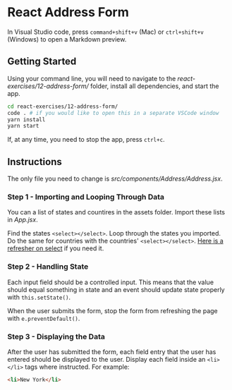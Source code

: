 # React Address Form

In Visual Studio code, press `command+shift+v` (Mac) or `ctrl+shift+v` (Windows) to open a Markdown preview.

## Getting Started

Using your command line, you will need to navigate to the _react-exercises/12-address-form/_ folder, install all dependencies, and start the app.

```bash
cd react-exercises/12-address-form/
code . # if you would like to open this in a separate VSCode window
yarn install
yarn start
```

If, at any time, you need to stop the app, press `ctrl+c`.

## Instructions

The only file you need to change is _src/components/Address/Address.jsx_.

### Step 1 - Importing and Looping Through Data

You can a list of states and countires in the assets folder. Import these lists in _App.jsx_.

Find the states `<select></select>`. Loop through the states you imported. Do the same for countries with the countries' `<select></select>`. [Here is a refresher on select](https://developer.mozilla.org/en-US/docs/Web/HTML/Element/select) if you need it.

### Step 2 - Handling State

Each input field should be a controlled input. This means that the value should equal something in state and an event should update state properly with `this.setState()`.

When the user submits the form, stop the form from refreshing the page with `e.preventDefault()`.

### Step 3 - Displaying the Data

After the user has submitted the form, each field entry that the user has entered should be displayed to the user. Display each field inside an `<li></li>` tags where instructed. For example:

```html
<li>New York</li>
```
